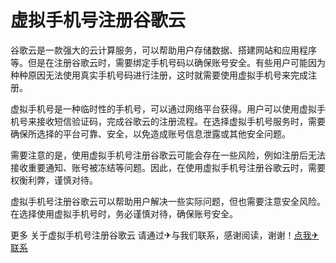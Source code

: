 # 虚拟手机号注册谷歌云

谷歌云是一款强大的云计算服务，可以帮助用户存储数据、搭建网站和应用程序等。但是在注册谷歌云时，需要绑定手机号码以确保账号安全。有些用户可能因为种种原因无法使用真实手机号码进行注册，这时就需要使用虚拟手机号来完成注册。

虚拟手机号是一种临时性的手机号，可以通过网络平台获得。用户可以使用虚拟手机号来接收短信验证码，完成谷歌云的注册流程。在选择虚拟手机号服务时，需要确保所选择的平台可靠、安全，以免造成账号信息泄露或其他安全问题。

需要注意的是，使用虚拟手机号注册谷歌云可能会存在一些风险，例如注册后无法接收重要通知、账号被冻结等问题。因此，在使用虚拟手机号注册谷歌云时，需要权衡利弊，谨慎对待。

虚拟手机号注册谷歌云可以帮助用户解决一些实际问题，但也需要注意安全风险。在选择使用虚拟手机号时，务必谨慎对待，确保账号安全。

更多 关于虚拟手机号注册谷歌云 请通过✈与我们联系，感谢阅读，谢谢！[点我✈联系](https://c.k02.cc)